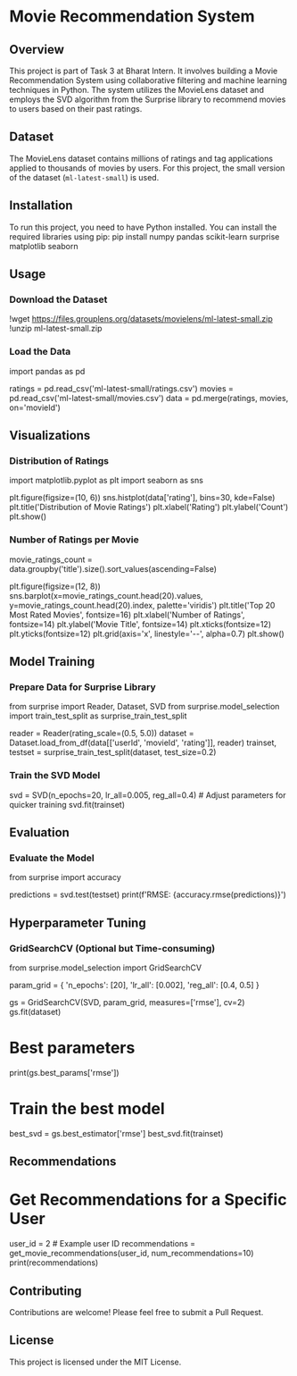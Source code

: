 # Movie Recommendation System

## Overview
This project is part of Task 3 at Bharat Intern. It involves building a Movie Recommendation System using collaborative filtering and machine learning techniques in Python. The system utilizes the MovieLens dataset and employs the SVD algorithm from the Surprise library to recommend movies to users based on their past ratings.

## Dataset
The MovieLens dataset contains millions of ratings and tag applications applied to thousands of movies by users. For this project, the small version of the dataset (`ml-latest-small`) is used.

## Installation
To run this project, you need to have Python installed. You can install the required libraries using pip:
pip install numpy pandas scikit-learn surprise matplotlib seaborn

## Usage

### Download the Dataset
!wget https://files.grouplens.org/datasets/movielens/ml-latest-small.zip
!unzip ml-latest-small.zip

### Load the Data
import pandas as pd

ratings = pd.read_csv('ml-latest-small/ratings.csv')
movies = pd.read_csv('ml-latest-small/movies.csv')
data = pd.merge(ratings, movies, on='movieId')

## Visualizations

### Distribution of Ratings
import matplotlib.pyplot as plt
import seaborn as sns

plt.figure(figsize=(10, 6))
sns.histplot(data['rating'], bins=30, kde=False)
plt.title('Distribution of Movie Ratings')
plt.xlabel('Rating')
plt.ylabel('Count')
plt.show()

### Number of Ratings per Movie
movie_ratings_count = data.groupby('title').size().sort_values(ascending=False)

plt.figure(figsize=(12, 8))
sns.barplot(x=movie_ratings_count.head(20).values, y=movie_ratings_count.head(20).index, palette='viridis')
plt.title('Top 20 Most Rated Movies', fontsize=16)
plt.xlabel('Number of Ratings', fontsize=14)
plt.ylabel('Movie Title', fontsize=14)
plt.xticks(fontsize=12)
plt.yticks(fontsize=12)
plt.grid(axis='x', linestyle='--', alpha=0.7)
plt.show()

## Model Training

### Prepare Data for Surprise Library
from surprise import Reader, Dataset, SVD
from surprise.model_selection import train_test_split as surprise_train_test_split

reader = Reader(rating_scale=(0.5, 5.0))
dataset = Dataset.load_from_df(data[['userId', 'movieId', 'rating']], reader)
trainset, testset = surprise_train_test_split(dataset, test_size=0.2)

### Train the SVD Model
svd = SVD(n_epochs=20, lr_all=0.005, reg_all=0.4)  # Adjust parameters for quicker training
svd.fit(trainset)

## Evaluation

### Evaluate the Model
from surprise import accuracy

predictions = svd.test(testset)
print(f'RMSE: {accuracy.rmse(predictions)}')

## Hyperparameter Tuning

### GridSearchCV (Optional but Time-consuming)
from surprise.model_selection import GridSearchCV

param_grid = {
    'n_epochs': [20],
    'lr_all': [0.002],
    'reg_all': [0.4, 0.5]
}

gs = GridSearchCV(SVD, param_grid, measures=['rmse'], cv=2)
gs.fit(dataset)

# Best parameters
print(gs.best_params['rmse'])

# Train the best model
best_svd = gs.best_estimator['rmse']
best_svd.fit(trainset)

## Recommendations

# Get Recommendations for a Specific User
user_id = 2  # Example user ID
recommendations = get_movie_recommendations(user_id, num_recommendations=10)
print(recommendations)

## Contributing
Contributions are welcome! Please feel free to submit a Pull Request.

## License
This project is licensed under the MIT License.
